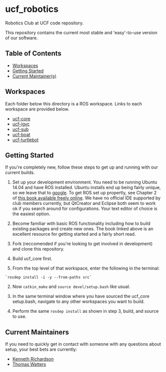# ucf_robotics
Robotics Club at UCF code repository.

This repository contains the current most stable and 'easy'-to-use version of our software.  

## Table of Contents
* [Workspaces](#workspaces)
* [Getting Started](#getting-started)
* [Current Maintainer(s)](#current-maintainers)

## <a name="workspaces"></a>Workspaces
Each folder below this directory is a ROS workspace.  Links to each workspace are provided below.
* [ucf-core](https://github.com/ucfroboticsclub/ucf_robotics/tree/master/ucf_core)
* [ucf-igvc](https://github.com/ucfroboticsclub/ucf_robotics/tree/master/ucf_igvc)
* [ucf-sub](https://github.com/ucfroboticsclub/ucf_robotics/tree/master/ucf_sub)
* [ucf-boat](https://github.com/ucfroboticsclub/ucf_robotics/tree/master/ucf_boat)
* [ucf-turtlebot](https://github.com/ucfroboticsclub/ucf_robotics/tree/master/ucf_turtlebot)

## <a name="getting-started"></a>Getting Started
If you're completely new, follow these steps to get up and running with our current builds.

1. Set up your development environment.  You need to be running Ubuntu 14.04 and have ROS installed.  Ubuntu installs end up being fairly unique, so we leave that to [google](http://google.com).  To get ROS set up propertly, see Chapter 2 of [this book available freely online](http://www.cse.sc.edu/~jokane/agitr/).  We have no official IDE supported by club members currently, but QtCreator and Eclipse both seem to work ok if you search around for configurations.  Your text editor of choice is the easiest option.

2. Become familiar with basic ROS functionality including how to build existing packages and create new ones.  The book linked above is an excellent resource for getting started and a fairly short read.

3. Fork (reccomended if you're looking to get involved in development) and clone this repository.

4. Build ucf_core first.
  1. From the top level of that workspace, enter the following in the terminal:
    
    `rosdep install -i -y --from-paths src`
    
  2. Now `catkin_make` and `source devel/setup.bash` like usual.
  
5. In the same terminal window where you have sourced the ucf_core setup.bash, navigate to any other workspaces you want to build.

6. Perform the same `rosdep install` as shown in step 3, build, and source to use.

## <a name="current-maintainers"></a>Current Maintainers
If you need to quickly get in contact with someone with any questions about setup, your best bets are currently:
* [Kenneth Richardson](mailto:kennethrichardson@knights.ucf.edu)
* [Thomas Watters](mailto:thomaswatters@knights.ucf.edu)
